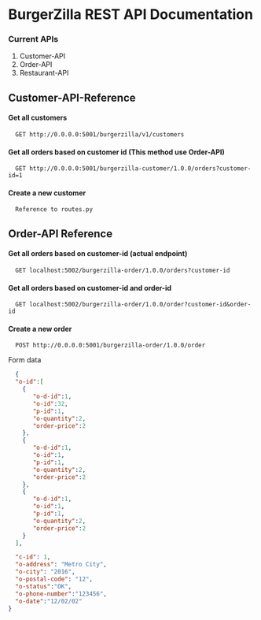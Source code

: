 
# BurgerZilla REST API Documentation

### Current APIs
1. Customer-API
2. Order-API
3. Restaurant-API


## Customer-API-Reference

#### Get all customers
```http
  GET http://0.0.0.0:5001/burgerzilla/v1/customers
```
#### Get all orders based on customer id (This method use Order-API)
```http
  GET http://0.0.0.0:5001/burgerzilla-customer/1.0.0/orders?customer-id=1
```
#### Create a new customer

```http
  Reference to routes.py
```

## Order-API Reference


####  Get all orders based on customer-id (actual endpoint)
```http
  GET localhost:5002/burgerzilla-order/1.0.0/orders?customer-id
```


####  Get all orders based on customer-id and order-id
```http
  GET localhost:5002/burgerzilla-order/1.0.0/order?customer-id&order-id
```

#### Create a new order
```http
  POST http://0.0.0.0:5001/burgerzilla-order/1.0.0/order
```
Form data
```json
  {
  "o-id":[
    {
       "o-d-id":1,
       "o-id":32,
       "p-id":1,
       "o-quantity":2,
       "order-price":2
    },
    {
       "o-d-id":1,
       "o-id":1,
       "p-id":1,
       "o-quantity":2,
       "order-price":2
    },
    {
       "o-d-id":1,
       "o-id":1,
       "p-id":1,
       "o-quantity":2,
       "order-price":2
    }
  ],

  "c-id": 1,
  "o-address": "Metro City",
  "o-city": "2016",
  "o-postal-code": "12",
  "o-status":"OK",
  "o-phone-number":"123456",
  "o-date":"12/02/02"
}
```
